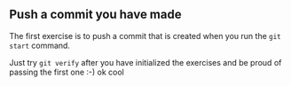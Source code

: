 ## Push a commit you have made

The first exercise is to push a commit that is created when you run the `git start` command.

Just try `git verify` after you have initialized the exercises and be proud of passing the first one :-)
ok cool

